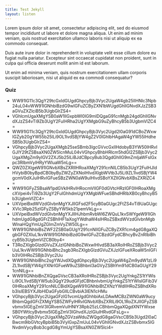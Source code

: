 ```yaml
---
title: Test Jekyll
layout: listen
---
```

Lorem ipsum dolor sit amet, consectetur adipiscing elit, sed do eiusmod tempor incididunt ut labore et dolore magna aliqua. Ut enim ad minim veniam, quis nostrud exercitation ullamco laboris nisi ut aliquip ex ea commodo consequat.

<i class="fa fa-smile-o"></i>

Duis aute irure dolor in reprehenderit in voluptate velit esse cillum dolore eu fugiat nulla pariatur. Excepteur sint occaecat cupidatat non proident, sunt in culpa qui officia deserunt mollit anim id est laborum.

Ut enim ad minima veniam, quis nostrum exercitationem ullam corporis suscipit laboriosam, nisi ut aliquid ex ea commodi consequatur?

### Quiz

- WW91IG11c3QgY29tcGxldGUgdGhpcyBjb3Vyc2UgaW4gb25lIHNlc3Npb24uL04vWW91IGNhbiBzdG9wIGFuZCByZXN1bWUgdGhlIGNvdXJzZSB3aGVuZXZlciB5b3UgbGlrZS4=
- VGhlcmUgaXMgYSB0aW1lIGxpbWl0IG9mIDQgaG91cnMgb24gdGhlIGNvdXJzZS4vTi9Zb3UgY2FuIHRha2UgYXMgbG9uZyBhcyB5b3UgbmVlZC4=
- WW91IG11c3QgY29tcGxldGUgdGhpcyBjb3Vyc2Ugd2l0aG91dCBoZWxwIGZyb20gYW55b25lLi9OL1lvdSBjYW4gZ2V0IGhlbHAgaW4gYW55IHdheSB5b3UgbGlrZS4=
- VGhpcyBjb3Vyc2UgaXMgb25seSBmb3IgcGVvcGxlIHdobyB3YW50IHRvIGJlY29tZSBsaXN0ZW5lcnMuL04vVGhpcyBhbHRlcm5hdGl2ZSBjb3Vyc2UgaXMgZm9yIGV2ZXJ5b25lLiBJdCBpcyBub3QgdGhlIG9mZmljaWFsIGxpc3RlbmVyIHRyYWluaW5nLg==
- QWZ0ZXIgeW91IGNvbXBsZXRlIHRoaXMgY291cnNlLCB5b3UgY2FuIHJldHVybiB0byBpdCB0byByZWZyZXNoIHlvdXIgbWVtb3J5Li9ZL1lvdSBjYW4gcmV0dXJuIHRvIGFueSBzZWN0aW9uIHlvdSBoYXZlIGNvbXBsZXRlZC4=
- WW91IGFyZSBsaW1pdGVkIHRvIHRocmVlIGF0dGVtcHRzIGF0IHRoaXMgcXVpei4vTi9Zb3UgY2FuIGhhdmUgYXMgbWFueSBhdHRlbXB0cyBhcyB5b3UgbmVlZC4=
- UXVpeiBxdWVzdGlvbnMgYXJlIGFsd2F5cyB0aGUgc2FtZS4vTi9UaGUgcXVlc3Rpb25zIGFyZSByYW5kb21pemVkLg==
- UXVpeiBxdWVzdGlvbnMgYXJlIHJhbmRvbWl6ZWQuL1kvSWYgeW91IGhhdmUgdG8gdGFrZSBhIHF1aXogYWdhaW4sIHRoZSBxdWVzdGlvbnMgbWlnaHQgYmUgZGlmZmVyZW50Lg==
- WW91IGNhbiBsZWF2ZSB0aGUgY291cnNlIGFuZCByZXR1cm4gdG8gaXQgbGF0ZXIuL1kvWW91IGNhbiBzdG9wIGFuZCBzdGFydCBhcyBvZnRlbiBhcyB5b3UgbmVlZCB0by4=
- T3RoZXIgbGlzdGVuZXJzIGNhbiBoZWxwIHlvdSB3aXRoIHRoZSBjb3Vyc2UuL1kvWW91IGNhbiBhc2sgb3RoZXIgbGlzdGVuZXJzIGFueXRoaW5nIGFib3V0IHRoZSBjb3Vyc2Uu
- WW91IGNhbiBhc2sgYWJvdXQgdGhpcyBjb3Vyc2UgaW4gZm9ydW1zLi9ZL1lvdSBjYW4gYXNrIGFueW9uZSBhbnl3aGVyZSBhYm91dCB0aGUgY291cnNlLg==
- WW91IGNhbiBnZXQgaGVscCB3aXRoIHRoZSBjb3Vyc2UgYnkgZS1tYWlsLi9OL1lvdSBjYW5ub3QgY29udGFjdCBhbnlvbmUgYnkgZS1tYWlsIGFib3V0IHRoaXMgY291cnNlLCBidXQgeW91IGNhbiBtZXNzYWdlIHRoZSBhdXRob3IsIEBSYXJlbHlDaGFybGllLCBvbiA3IEN1cHMu
- VGhpcyBjb3Vyc2UgaGFzIG1vcmUgdGhhbiAxLDAwMCBzZWN0aW9ucyBhbmQgdGFrZXMgYSB5ZWFyIHRvIGNvbXBsZXRlLi9OL1RoZXJlIGFyZSBvbmx5IGEgZmV3IGRvemVuIHNlY3Rpb25zLCBhbmQgaXQgdXN1YWxseSB0YWtlcyBvbmx5IGEgZmV3IGhvdXJzIGluIHRvdGFsLg==
- VGhpcyBjb3Vyc2UgaXMgZGVzaWduZWQgdG8gaGVscCB5b3Ugd2l0aCBwcm9ibGVtcyBpbiB5b3VyIGxpZmUuL04vVGhlIGNvdXJzZSBvbmx5IGNvdmVycyBob3cgdG8gYmUgYSBsaXN0ZW5lci4=
